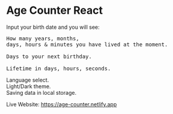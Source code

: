 # Age Counter React

 Input your birth date and you will see:
    <pre>How many years, months, days, hours & minutes you have lived at the moment.  
    Days to your next birthday.  
    Lifetime in days, hours, seconds.</pre>
    
  Language select.  
  Light/Dark theme.  
  Saving data in local storage.  


Live Website: 
https://age-counter.netlify.app

